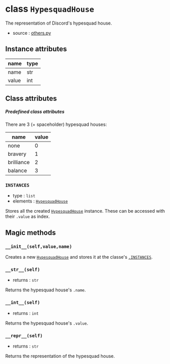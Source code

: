 # class `HypesquadHouse`

The representation of Discord's hypesquad house.

- source : [others.py](https://github.com/HuyaneMatsu/hata/blob/master/hata/discord/others.py)

## Instance attributes

| name      | type              |
|-----------|-------------------|
| name      | str               |
| value     | int               |

## Class attributes

##### Predefined class attributes

There are 3 (+ spaceholder) hypesquad houses:

| name          | value     |
|---------------|-----------|
| none          | 0         |
| bravery       | 1         |
| brilliance    | 2         |
| balance       | 3         |

### `INSTANCES`

- type : `list`
- elements : [`HypesquadHouse`](HypesquadHouse.md)

Stores all the created [`HypesquadHouse`](HypesquadHouse.md) instance.
These can be accessed with their `.value` as index.

## Magic methods

### `__init__(self,value,name)`

Creates a new [`HypesquadHouse`](HypesquadHouse.md) and stores
it at the classe's [`.INSTANCES`](#instances).

### `__str__(self)`

- returns : `str`

Returns the hypesquad house's `.name`.

### `__int__(self)`

- returns : `int`

Returns the hypesquad house's `.value`.

### `__repr__(self)`

- returns : `str`

Returns the representation of the hypesquad house.
